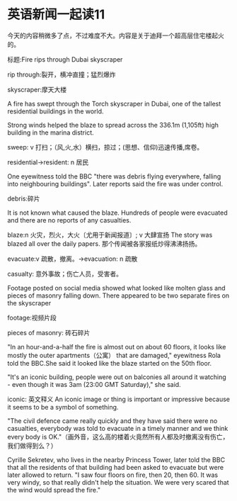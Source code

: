 # 英语新闻一起读11

今天的内容稍微多了点，不过难度不大。内容是关于迪拜一个超高层住宅楼起火的。 

标题:Fire rips through Dubai skyscraper 

rip through:裂开，横冲直撞；猛烈爆炸 

skyscraper:摩天大楼 

A fire has swept through the Torch skyscraper in Dubai, one of the tallest residential buildings in the world. 

Strong winds helped the blaze to spread across the 336.1m (1,105ft) high building in the marina district. 

sweep: v 打扫；（风,火,水）横扫，掠过；(思想、信仰)迅速传播,席卷。 

residential→resident: n 居民 

One eyewitness told the BBC "there was debris flying everywhere, falling into neighbouring buildings". Later reports said the fire was under control. 

debris:碎片 

It is not known what caused the blaze. Hundreds of people were evacuated and there are no reports of any casualties. 

blaze:n 火灾，烈火，大火〔尤用于新闻报道〕; v 大肆宣扬 The story was blazed all over the daily papers. 那个传闻被各家报纸炒得沸沸扬扬。

evacuate:v 疏散，撤离。→evacuation: n 疏散

casualty: 意外事故；伤亡人员，受害者。 

Footage posted on social media showed what looked like molten glass and pieces of masonry falling down. There appeared to be two separate fires on the skyscraper 

footage:视频片段 

pieces of masonry: 砖石碎片 

"In an hour-and-a-half the fire is almost out on about 60 floors, it looks like mostly the outer apartments（公寓） that are damaged," eyewitness Rola told the BBC.She said it looked like the blaze started on the 50th floor. 

"It's an iconic building, people were out on balconies all around it watching - even though it was 3am (23:00 GMT Saturday)," she said. 

iconic: 英文释义 An iconic image or thing is important or impressive because it seems to be a symbol of something. 

"The civil defence came really quickly and they have said there were no casualties, everybody was told to evacuate in a timely manner and we think every body is OK."（画外音，这么高的楼着火竟然所有人都及时撤离没有伤亡，我们做得到么？） 

Cyrille Sekretev, who lives in the nearby Princess Tower, later told the BBC that all the residents of that building had been asked to evacuate but were later allowed to return. 
"I saw four floors on fire, then 20, then 60. It was very windy, so that really didn't help the situation. We were very scared that the wind would spread the fire." 